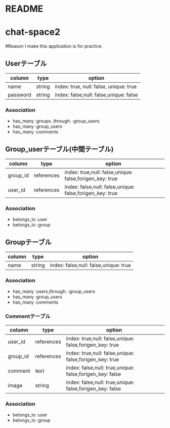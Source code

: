 # README
# chat-space2

#Reason I make this application is for practice.

## Userテーブル
|column   |type   |option|
|---------|-------|-----|
|name     |string |index: true, null: false, unique: true|
|password |string |index: false,null: false,unique: false|
### Association
- has_many :groups ,through: :group_users
- has_many :group_users
- has_many :comments

## Group_userテーブル(中間テーブル)
|column     |type   |option|
|-----------|-------|------|
|group_id   |references|index: true,null: false,unique: false,forigen_key: true|
|user_id    |references|index: false,null: false,unique: false,forigen_key: true|
### Association
- belongs_to :user
- belongs_to :group


## Groupテーブル
|column|type   |option|
|------|-------|------|
|name  |string |index: false,null: false,unique: true|
### Association
- has_many :users,through: :group_users
- has_many :group_users
- has_many :comments


### Commentテーブル
|column     |type   |option|
|-----------|-------|------|
|user_id    |references|index: true,null: false,unique: false,forigen_key: true|
|group_id   |references|index: true,null: false,unique: false,forigen_key: true|
|comment    |text   |index: false,null: true,unique: false,forigen_key: false|
|image      |string |index: false,null: true,unique: false,forigen_key: false|
### Association
- belongs_to :user
- belongs_to :group



